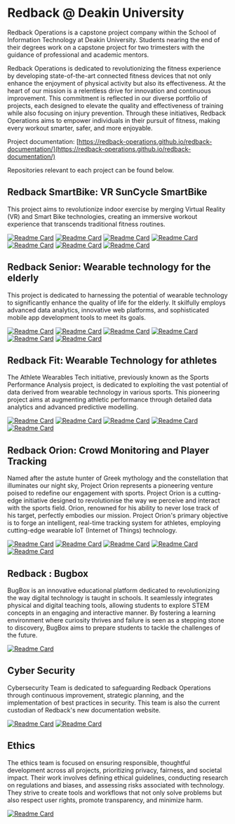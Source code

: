 # Redback @ Deakin University

Redback Operations is a capstone project company within the School of Information Technology at Deakin University. Students nearing the end of their degrees work on a capstone project for two trimesters with the guidance of professional and academic mentors.

Redback Operations is dedicated to revolutionizing the fitness experience by developing state-of-the-art connected fitness devices that not only enhance the enjoyment of physical activity but also its effectiveness. At the heart of our mission is a relentless drive for innovation and continuous improvement. This commitment is reflected in our diverse portfolio of projects, each designed to elevate the quality and effectiveness of training while also focusing on injury prevention. Through these initiatives, Redback Operations aims to empower individuals in their pursuit of fitness, making every workout smarter, safer, and more enjoyable.

Project documentation: [https://redback-operations.github.io/redback-documentation/](https://redback-operations.github.io/redback-documentation/)

Repositories relevant to each project can be found below.

## Redback SmartBike: VR SunCycle SmartBike
This project aims to revolutionize indoor exercise by merging Virtual Reality (VR) and Smart Bike technologies, creating an immersive workout experience that transcends traditional fitness routines. 

[![Readme Card](https://github-readme-stats.vercel.app/api/pin/?username=Redback-Operations&repo=redback-smartbike-web)](https://github.com/Redback-Operations/redback-smartbike-web)
[![Readme Card](https://github-readme-stats.vercel.app/api/pin/?username=Redback-Operations&repo=redback-ui)](https://github.com/Redback-Operations/redback-ui)
[![Readme Card](https://github-readme-stats.vercel.app/api/pin/?username=Redback-Operations&repo=redback-smartbike-mobile)](https://github.com/Redback-Operations/redback-smartbike-mobile)
[![Readme Card](https://github-readme-stats.vercel.app/api/pin/?username=Redback-Operations&repo=redback-cms)](https://github.com/Redback-Operations/redback-cms)
[![Readme Card](https://github-readme-stats.vercel.app/api/pin/?username=Redback-Operations&repo=redback-smartbike-vr)](https://github.com/Redback-Operations/redback-smartbike-vr)
[![Readme Card](https://github-readme-stats.vercel.app/api/pin/?username=Redback-Operations&repo=redback-smartbike-playground)](https://github.com/Redback-Operations/redback-smartbike-playground)
[![Readme Card](https://github-readme-stats.vercel.app/api/pin/?username=Redback-Operations&repo=redback-smartbike-iot)](https://github.com/Redback-Operations/redback-smartbike-iot)


## Redback Senior: Wearable technology for the elderly
This project is dedicated to harnessing the potential of wearable technology to significantly enhance the quality of life for the elderly. It skilfully employs advanced data analytics, innovative web platforms, and sophisticated mobile app development tools to meet its goals.

[![Readme Card](https://github-readme-stats.vercel.app/api/pin/?username=Redback-Operations&repo=redback-senior-web)](https://github.com/Redback-Operations/redback-senior-web)
[![Readme Card](https://github-readme-stats.vercel.app/api/pin/?username=Redback-Operations&repo=redback-ui)](https://github.com/Redback-Operations/redback-ui)
[![Readme Card](https://github-readme-stats.vercel.app/api/pin/?username=Redback-Operations&repo=redback-senior-mobile)](https://github.com/Redback-Operations/redback-senior-mobile)
[![Readme Card](https://github-readme-stats.vercel.app/api/pin/?username=Redback-Operations&repo=redback-cms)](https://github.com/Redback-Operations/redback-cms)
[![Readme Card](https://github-readme-stats.vercel.app/api/pin/?username=Redback-Operations&repo=Elderly_Wearable_Tech)](https://github.com/Redback-Operations/Elderly_Wearable_Tech)
[![Readme Card](https://github-readme-stats.vercel.app/api/pin/?username=Redback-Operations&repo=redback-chatbot)](https://github.com/Redback-Operations/redback-chatbot)

## Redback Fit: Wearable Technology for athletes
The Athlete Wearables Tech initiative, previously known as the Sports Performance Analysis project, is dedicated to exploiting the vast potential of data derived from wearable technology in various sports. This pioneering project aims at augmenting athletic performance through detailed data analytics and advanced predictive modelling.

[![Readme Card](https://github-readme-stats.vercel.app/api/pin/?username=Redback-Operations&repo=redback-fit-sports-performance)](https://github.com/Redback-Operations/redback-fit-sports-performance)
[![Readme Card](https://github-readme-stats.vercel.app/api/pin/?username=Redback-Operations&repo=redback-fit-web)](https://github.com/Redback-Operations/redback-fit-web)
[![Readme Card](https://github-readme-stats.vercel.app/api/pin/?username=Redback-Operations&repo=redback-ui)](https://github.com/Redback-Operations/redback-ui)
[![Readme Card](https://github-readme-stats.vercel.app/api/pin/?username=Redback-Operations&repo=redback-fit-mobile)](https://github.com/Redback-Operations/redback-fit-mobile)
[![Readme Card](https://github-readme-stats.vercel.app/api/pin/?username=Redback-Operations&repo=redback-cms)](https://github.com/Redback-Operations/redback-cms)

## Redback Orion: Crowd Monitoring and Player Tracking
Named after the astute hunter of Greek mythology and the constellation that illuminates our night sky, Project Orion represents a pioneering venture poised to redefine our engagement with sports. Project Orion is a cutting-edge initiative designed to revolutionise the way we perceive and interact with the sports field. Orion, renowned for his ability to never lose track of his target, perfectly embodies our  mission. Project Orion's primary objective is to forge an intelligent, real-time tracking system for athletes, employing cutting-edge wearable IoT (Internet of Things) technology.

[![Readme Card](https://github-readme-stats.vercel.app/api/pin/?username=Redback-Operations&repo=redback-orion)](https://github.com/Redback-Operations/redback-orion)
[![Readme Card](https://github-readme-stats.vercel.app/api/pin/?username=Redback-Operations&repo=redback-orion-mobile)](https://github.com/Redback-Operations/redback-orion-mobile)
[![Readme Card](https://github-readme-stats.vercel.app/api/pin/?username=Redback-Operations&repo=redback-orion-web)](https://github.com/Redback-Operations/redback-orion-web)
[![Readme Card](https://github-readme-stats.vercel.app/api/pin/?username=Redback-Operations&repo=redback-ui)](https://github.com/Redback-Operations/redback-ui)
[![Readme Card](https://github-readme-stats.vercel.app/api/pin/?username=Redback-Operations&repo=redback-cms)](https://github.com/Redback-Operations/redback-cms)

## Redback : Bugbox
BugBox is an innovative educational platform dedicated to revolutionizing the way digital technology is taught in schools. It seamlessly integrates physical and digital teaching tools, allowing students to explore STEM concepts in an engaging and interactive manner. By fostering a learning environment where curiosity thrives and failure is seen as a stepping stone to discovery, BugBox aims to prepare students to tackle the challenges of the future.

[![Readme Card](https://github-readme-stats.vercel.app/api/pin/?username=Redback-Operations&repo=redback-bugbox-repo)](https://github.com/Redback-Operations/redback-bugbox-repo)

## Cyber Security
Cybersecurity Team is dedicated to safeguarding Redback Operations through continuous improvement, strategic planning, and the implementation of best practices in security. This team is also the current custodian of Redback's new documentation website.

[![Readme Card](https://github-readme-stats.vercel.app/api/pin/?username=Redback-Operations&repo=redback-documentation)](https://github.com/Redback-Operations/redback-documentation)
[![Readme Card](https://github-readme-stats.vercel.app/api/pin/?username=Redback-Operations&repo=redback-cyber)](https://github.com/Redback-Operations/redback-cyber)

## Ethics
The ethics team is focused on ensuring responsible, thoughtful development across all projects, prioritizing privacy, fairness, and societal impact. Their work involves defining ethical guidelines, conducting research on regulations and biases, and assessing risks associated with technology. They strive to create tools and workflows that not only solve problems but also respect user rights, promote transparency, and minimize harm.

[![Readme Card](https://github-readme-stats.vercel.app/api/pin/?username=Redback-Operations&repo=redback-ethics)](https://github.com/Redback-Operations/redback-ethics)
